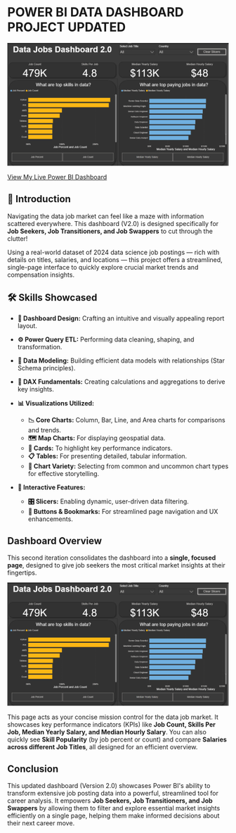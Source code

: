 # POWER BI DATA DASHBOARD PROJECT UPDATED

![Dashboard Page 1](/Images/Project_2_Page_1.png)

[View My Live Power BI Dashboard]()

## 🧭 Introduction

Navigating the data job market can feel like a maze with information scattered everywhere. This dashboard (V2.0) is designed specifically for **Job Seekers, Job Transitioners, and Job Swappers** to cut through the clutter!

Using a real-world dataset of 2024 data science job postings — rich with details on titles, salaries, and locations — this project offers a streamlined, single-page interface to quickly explore crucial market trends and compensation insights.


## 🛠️ Skills Showcased

* **🎨 Dashboard Design:** Crafting an intuitive and visually appealing report layout.
* **⚙️ Power Query ETL:** Performing data cleaning, shaping, and transformation.
* **🔗 Data Modeling:** Building efficient data models with relationships (Star Schema principles).
* **🧮 DAX Fundamentals:** Creating calculations and aggregations to derive key insights.

* **📊 Visualizations Utilized:**
  * **📉 Core Charts:** Column, Bar, Line, and Area charts for comparisons and trends.
  * **🗺️ Map Charts:** For displaying geospatial data.
  * **📇 Cards:** To highlight key performance indicators.
  * **📋 Tables:** For presenting detailed, tabular information.
  * **🎨 Chart Variety:** Selecting from common and uncommon chart types for effective storytelling.

* **🧩 Interactive Features:**
  * **🎛️ Slicers:** Enabling dynamic, user-driven data filtering.
  * **🔘 Buttons & Bookmarks:** For streamlined page navigation and UX enhancements.
 


## Dashboard Overview

This second iteration consolidates the dashboard into a **single, focused page**, designed to give job seekers the most critical market insights at their fingertips.

![Dashboard Page 1](/Images/Project_2_Page_1.png)

This page acts as your concise mission control for the data job market. It showcases key performance indicators (KPIs) like **Job Count, Skills Per Job, Median Yearly Salary, and Median Hourly Salary**. You can also quickly see **Skill Popularity** (by job percent or count) and compare **Salaries across different Job Titles**, all designed for an efficient overview.

## Conclusion

This updated dashboard (Version 2.0) showcases Power BI's ability to transform extensive job posting data into a powerful, streamlined tool for career analysis. It empowers **Job Seekers, Job Transitioners, and Job Swappers** by allowing them to filter and explore essential market insights efficiently on a single page, helping them make informed decisions about their next career move.

